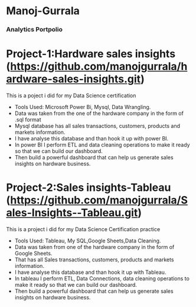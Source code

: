 # Manoj-Gurrala
### Analytics Portpolio

# Project-1:Hardware sales insights (https://github.com/manojgurrala/hardware-sales-insights.git)
This is a poject i did for my Data Science certification 

* Tools Used: Microsoft Power Bi, Mysql, Data Wrangling.
* Data was taken from the one of the hardware company in the form of .sql format
* Mysql database has all sales transactions, customers, products and markets information. 
* I have analyse this database and than hook it up with power BI. 
* In power BI I perform ETL and data cleaning operations to make it ready so that we can build our dashboard. 
* Then build a powerful dashboard that can help us generate sales insights on hardware business. 
# Project-2:Sales insights-Tableau (https://github.com/manojgurrala/Sales-Insights--Tableau.git)
This is a project i did for my Data Science Certification practice

* Tools Used: Tableau, My SQL,Google Sheets,Data Cleaning.
* Data was taken from one of the hardware company in the form of Google Sheets.
* That has all Sales transactions, customers, products and markets information. 
* I have analyse this database and than hook it up with Tableau. 
* In tableau I perform ETL, Data Connections, data cleaning operations to make it ready so that we can build our dashboard. 
* Then build a powerful dashboard that can help us generate sales insights on hardware business.
 

